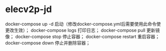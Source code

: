 # elecv2p-jd

docker-compose up -d 启动（修改docker-compose.yml后需要使用此命令使更改生效）；
docker-compose logs 打印日志；
docker-compose pull 更新镜像；
docker-compose stop 停止容器；
docker-compose restart 重启容器；
docker-compose down 停止并删除容器；
